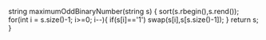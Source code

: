  string maximumOddBinaryNumber(string s) {
        sort(s.rbegin(),s.rend());
        for(int i = s.size()-1; i>=0; i--){
            if(s[i]=='1')
            swap(s[i],s[s.size()-1]);
        }
        return s;
    }
